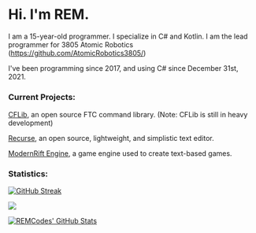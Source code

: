 # Hi. I'm REM.

I am a 15-year-old programmer. I specialize in C# and Kotlin. I am the lead programmer for 3805 Atomic Robotics (https://github.com/AtomicRobotics3805/)

I've been programming since 2017, and using C# since December 31st, 2021.

##### <h3>Current Projects:</h3>
[CFLib](https://github.com/AtomicRobotics3805/CFLib), an open source FTC command library. (Note: CFLib is still in heavy development)

[Recurse](https://github.com/REM-Codes/Recurse), an open source, lightweight, and simplistic text editor.

[ModernRift Engine](https://github.com/RiftEngine/ModernRiftCore), a game engine used to create text-based games.

##### <h3>Statistics: </h3>
[![GitHub Streak](https://github-readme-streak-stats.herokuapp.com?user=REM-Codes&theme=dark&date_format=M%20j%5B%2C%20Y%5D&border=FFFFFF&stroke=C9CACC&fire=CC0000&sideNums=C9CACC&currStreakNum=C9CACC&ring=CC0000&background=1D1F21&currStreakLabel=AA1C1C&sideLabels=C9CACC&dates=C9CACC)](https://git.io/streak-stats)

<p>
<a href="https://github.com/REM-Codes/REM-Codes">
  <img align="center" src="https://github-readme-stats.vercel.app/api/top-langs/?username=REM-Codes&layout=compact&title_color=ffffff&text_color=c9cacc&icon_color=2bbc8a&bg_color=1d1f21&langs_count=4" />
</a></p>

<p>
<a href="https://github.com/REM-Codes/REM-Codes">
  <img align="center" src="https://github-readme-stats.vercel.app/api?username=REM-Codes&show_icons=true&line_height=27&count_private=true&title_color=ffffff&text_color=c9cacc&icon_color=A53DFF&bg_color=1d1f21" alt="REMCodes' GitHub Stats" />
</a></p>
